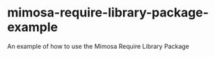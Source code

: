 mimosa-require-library-package-example
======================================

An example of how to use the Mimosa Require Library Package

